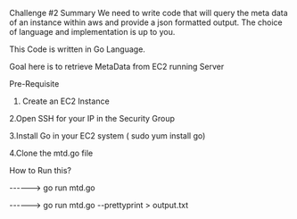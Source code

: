 Challenge #2
Summary
We need to write code that will query the meta data of an instance within aws and provide a json formatted output. The choice of language and implementation is up to you.

This Code is written in Go Language.

Goal here is to retrieve MetaData from EC2 running Server


Pre-Requisite

1. Create an EC2 Instance

2.Open SSH for your IP in the Security Group

3.Install Go in your EC2 system ( sudo yum install go)

4.Clone the mtd.go file 

How to Run this?

------> go run mtd.go

------> go run mtd.go --prettyprint > output.txt

